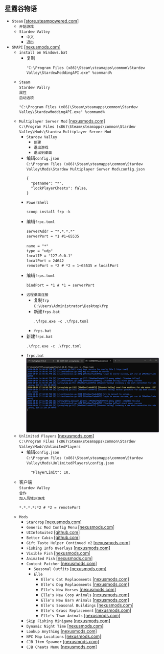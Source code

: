 ## 星露谷物语
* `Steam` [[store.steampowered.com]](https://store.steampowered.com/app/413150/Stardew_Valley/)
  * `开始游戏`
  * `Stardew Valley`
    * `中文`
    * `退出`
* `SMAPI` [[nexusmods.com]](https://www.nexusmods.com/stardewvalley/mods/2400)
  * `install on Windows.bat`
    * 复制
      ```
      "C:\Program Files (x86)\Steam\steamapps\common\Stardew Valley\StardewModdingAPI.exe" %command%
      ```
  * `Steam`  
`Stardew Vallry`  
`属性`  
`启动选项`
    ```
    "C:\Program Files (x86)\Steam\steamapps\common\Stardew Valley\StardewModdingAPI.exe" %command%
    ```
  * `Multiplayer Server Mod` [[nexusmods.com]](https://www.nexusmods.com/stardewvalley/mods/20659)  
`C:\Program Files (x86)\Steam\steamapps\common\Stardew Valley\Mods\Stardew Multiplayer Server Mod`
    * `Stardew Valley`
      * `创建`
      * `退出游戏`
      * `退出到桌面`
    * 编辑`config.json`  
`C:\Program Files (x86)\Steam\steamapps\common\Stardew Valley\Mods\Stardew Multiplayer Server Mod\config.json`
      ```
      {
        "petname": "*",
        "lockPlayerChests": false,
      }
    * `PowerShell`
      ```
      scoop install frp -k
      ```
    * 编辑`frpc.toml`
      ```
      serverAddr = "*.*.*.*"
      serverPort = *1 #1~65535

      name = "*"
      type = "udp"
      localIP = "127.0.0.1"
      localPort = 24642
      remotePort = *2 # *2 = 1~65535 ≠ localPort
    * 编辑`frps.toml`
      ```
      bindPort = *1 # *1 = serverPort
      ```
    * `远程桌面连接`
      * 复制`frp`  
`C:\Users\Administrator\Desktop\frp`
      * 新建`frps.bat`
        ```
        .\frps.exe -c .\frps.toml
        ```
      * `frps.bat`
    * 新建`frpc.bat`
      ```
      .\frpc.exe -c .\frpc.toml
      ```
    * `frpc.bat`
      ![](/windows/games/repack/stardew%20valley/屏幕截图%202024-10-14%20171211.png)
  * `Unlimited Players` [[nexusmods.com]](https://www.nexusmods.com/stardewvalley/mods/2213)  
`C:\Program Files (x86)\Steam\steamapps\common\Stardew Valley\Mods\UnlimitedPlayers`
    * 编辑`config.json`  
`C:\Program Files (x86)\Steam\steamapps\common\Stardew Valley\Mods\UnlimitedPlayers\config.json`
      ```
        "PlayerLimit": 10,
      ```
  * 客户端  
`Stardew Valley`  
`合作`  
`加入局域网游戏`
    ```
    *.*.*.*:*2 # *2 = remotePort
    ```
  * `Mods`
    * `Stardrop` [[nexusmods.com]](https://www.nexusmods.com/stardewvalley/mods/10455)
    * `Generic Mod Config Menu` [[nexusmods.com]](https://www.nexusmods.com/stardewvalley/mods/5098)
    * `UIInfoSuite2` [[github.com]](https://github.com/Annosz/UIInfoSuite2/releases)
    * `Better Cabin` [[github.com]](https://www.nexusmods.com/stardewvalley/mods/25368)
    * `Gift Taste Helper Continued x2` [[nexusmods.com]](https://www.nexusmods.com/stardewvalley/mods/21001)
    * `Fishing Info Overlays` [[nexusmods.com]](https://www.nexusmods.com/stardewvalley/mods/8970)
    * `Visible Fish` [[nexusmods.com]](https://www.nexusmods.com/stardewvalley/mods/8897)
    * `Animated Fish` [[nexusmods.com]](https://www.nexusmods.com/stardewvalley/mods/5735)
    * `Content Patcher` [[nexusmods.com]](https://www.nexusmods.com/stardewvalley/mods/1915)
      * `Seasonal Outfits` [[nexusmods.com]](https://www.nexusmods.com/stardewvalley/mods/5450)
      * `Elle`
        * `Elle's Cat Replacements` [[nexusmods.com]](https://www.nexusmods.com/stardewvalley/mods/3872)
        * `Elle's Dog Replacements` [[nexusmods.com]](https://www.nexusmods.com/stardewvalley/mods/3871)
        * `Elle's New Horses` [[nexusmods.com]](https://www.nexusmods.com/stardewvalley/mods/3169)
        * `Elle's New Coop Animals` [[nexusmods.com]](https://www.nexusmods.com/stardewvalley/mods/3168)
        * `Elle's New Barn Animals` [[nexusmods.com]](https://www.nexusmods.com/stardewvalley/mods/3167)
        * `Elle's Seasonal Buildings` [[nexusmods.com]](https://www.nexusmods.com/stardewvalley/mods/1993)
        * `Elle's Grass Replacement` [[nexusmods.com]](https://www.nexusmods.com/stardewvalley/mods/1967)
        * `Elle's Town Animals` [[nexusmods.com]](https://www.nexusmods.com/stardewvalley/mods/1965)
    * `Skip Fishing Minigame` [[nexusmods.com]](https://www.nexusmods.com/stardewvalley/mods/2697)
    * `Dynamic Night Time` [[nexusmods.com]](https://www.nexusmods.com/stardewvalley/mods/2072)
    * `Lookup Anything` [[nexusmods.com]](https://www.nexusmods.com/stardewvalley/mods/541)
    * `NPC Map Locations` [[nexusmods.com]](https://www.nexusmods.com/stardewvalley/mods/239)
    * `CJB Item Spawner` [[nexusmods.com]](https://www.nexusmods.com/stardewvalley/mods/93)
    * `CJB Cheats Menu` [[nexusmods.com]](https://www.nexusmods.com/stardewvalley/mods/4)